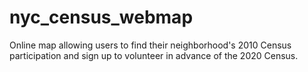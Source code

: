# nyc_census_webmap
Online map allowing users to find their neighborhood's 2010 Census participation and sign up to volunteer in advance of the 2020 Census.
